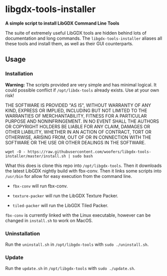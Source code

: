 # libgdx-tools-installer

**A simple script to install LibGDX Command Line Tools**

The suite of extremely useful LibGDX tools are hidden behind lots of documentation and long commands.  The `libgdx-tools-installer` aliases all these tools and install them, as well as their GUI counterparts.

## Usage

### Installation

**Warning:** The scripts provided are very simple and has minimal logical.  It could possible conflict if `/opt/libdx-tools` already exists. Use at your own risk!

THE SOFTWARE IS PROVIDED "AS IS", WITHOUT WARRANTY OF ANY KIND, EXPRESS OR IMPLIED, INCLUDING BUT NOT LIMITED TO THE WARRANTIES OF MERCHANTABILITY, FITNESS FOR A PARTICULAR PURPOSE AND NONINFRINGEMENT. IN NO EVENT SHALL THE AUTHORS OR COPYRIGHT HOLDERS BE LIABLE FOR ANY CLAIM, DAMAGES OR OTHER LIABILITY, WHETHER IN AN ACTION OF CONTRACT, TORT OR OTHERWISE, ARISING FROM, OUT OF OR IN CONNECTION WITH THE SOFTWARE OR THE USE OR OTHER DEALINGS IN THE SOFTWARE.

`wget -O - https://raw.githubusercontent.com/woofers/libgdx-tools-installer/master/install.sh | sudo bash`

What this does is clone this repo into `/opt/libgdx-tools`.  Then it downloads the latest LibGDX nightly build with fbx-conv.  Then it links some scripts into `/usr/bin` for allow for easy execution from the command line.

-   `fbx-conv` will run fbx-conv.

-   `texture-packer` will run the LibGDX Texture Packer.

-   `tiled-packer` will run the LibGDX Tiled Packer.

`fbx-conv` is currently linked with the Linux executable, however can be changed in `install.sh` to work on MacOS.

### Uninstallation

Run the `uninstall.sh` in `/opt/libgdx-tools` with `sudo ./uninstall.sh`.

### Update

Run the `update.sh` in `/opt/libgdx-tools` with `sudo ./update.sh`.
